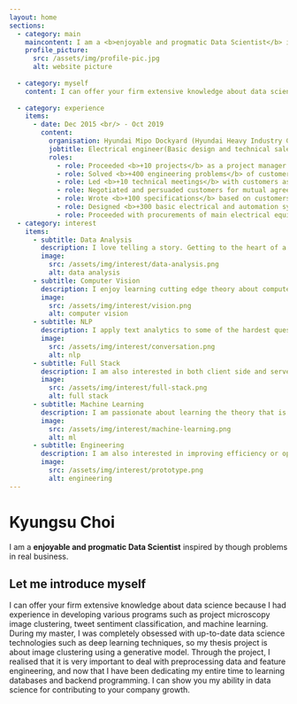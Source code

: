 ```yaml
---
layout: home
sections:
  - category: main
    maincontent: I am a <b>enjoyable and progmatic Data Scientist</b> inspired by though problems in real business.
    profile_picture:
      src: /assets/img/profile-pic.jpg
      alt: website picture
  
  - category: myself
    content: I can offer your firm extensive knowledge about data science because I had experience in developing various programs such as project microscopy image clustering, tweet sentiment classification, and machine learning. During my master, I was completely obsessed with up-to-date data science technologies such as deep learning techniques, so my thesis project is about image clustering using a generative model. Through the project, I realised that it is very important to deal with preprocessing data and feature engineering, and now that I have been dedicating my entire time to learning databases and backend programming. I can show you my ability in data science for contributing to your company growth.
    
  - category: experience
    items:
      - date: Dec 2015 <br/> - Oct 2019
        content: 
          organisation: Hyundai Mipo Dockyard (Hyundai Heavy Industry Group) <br/>
          jobtitle: Electrical engineer(Basic design and technical sales) <br/>
          roles: 
            - role: Proceeded <b>+10 projects</b> as a project manager in electrical part
            - role: Solved <b>+400 engineering problems</b> of customers' requirements
            - role: Led <b>+10 technical meetings</b> with customers as a representative of an electrical team for dealing with technical problems.
            - role: Negotiated and persuaded customers for mutual agreed specifications and product price.
            - role: Wrote <b>+100 specifications</b> based on customers' requirements.
            - role: Designed <b>+300 basic electrical and automation systems</b>, Estimated the cost of the system.
            - role: Proceeded with procurements of main electrical equipment, and evaluated technical suitability for +50 projects.
  - category: interest
    items:
      - subtitle: Data Analysis
        description: I love telling a story. Getting to the heart of a problem and coming up with a solution.
        image:
          src: /assets/img/interest/data-analysis.png
          alt: data analysis
      - subtitle: Computer Vision
        description: I enjoy learning cutting edge theory about computer vision.
        image:
          src: /assets/img/interest/vision.png
          alt: computer vision
      - subtitle: NLP
        description: I apply text analytics to some of the hardest questions in business.
        image:
          src: /assets/img/interest/conversation.png
          alt: nlp   
      - subtitle: Full Stack
        description: I am also interested in both client side and server side.
        image:
          src: /assets/img/interest/full-stack.png
          alt: full stack
      - subtitle: Machine Learning
        description: I am passionate about learning the theory that is pushing the cutting edge of ML.
        image:
          src: /assets/img/interest/machine-learning.png
          alt: ml
      - subtitle: Engineering
        description: I am also interested in improving efficiency or optimiztion about engineering and factories.
        image:
          src: /assets/img/interest/prototype.png
          alt: engineering   
---
```

# Kyungsu Choi

I am a <b>enjoyable and progmatic Data Scientist</b> inspired by though problems in real business.

## Let me introduce myself
I can offer your firm extensive knowledge about data science because I had experience in developing various programs such as project microscopy image clustering, tweet sentiment classification, and machine learning. During my master, I was completely obsessed with up-to-date data science technologies such as deep learning techniques, so my thesis project is about image clustering using a generative model. Through the project, I realised that it is very important to deal with preprocessing data and feature engineering, and now that I have been dedicating my entire time to learning databases and backend programming. I can show you my ability in data science for contributing to your company growth.



